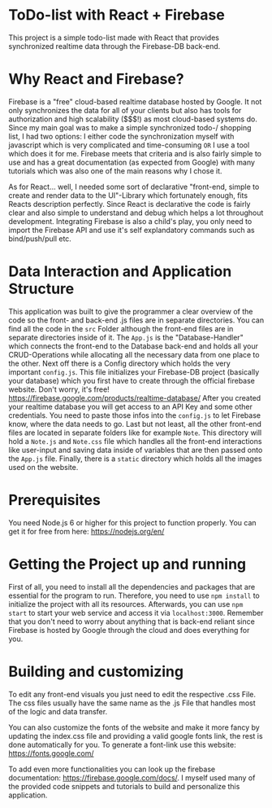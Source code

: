 # ToDo-list with React + Firebase
This project is a simple todo-list made with React that provides synchronized realtime data through the Firebase-DB back-end.

# Why React and Firebase?
Firebase is a "free" cloud-based realtime database hosted by Google. It not only synchronizes the data for all of your clients but also has tools for authorization and high scalability ($$$!) as most cloud-based systems do. Since my main goal was to make a simple synchronized todo-/ shopping list, I had two options: I either code the synchronization myself with javascript which is very complicated and time-consuming ```OR``` I use a tool which does it for me. Firebase meets that criteria and is also fairly simple to use and has a great documentation (as expected from Google) with many tutorials which was also one of the main reasons why I chose it.

As for React... well, I needed some sort of declarative "front-end, simple to create and render data to the UI"-Library which fortunately enough, fits Reacts description perfectly. Since React is declarative the code is fairly clear and also simple to understand and debug which helps a lot throughout development. Integrating Firebase is also a child's play, you only need to import the Firebase API and use it's self explandatory commands such as bind/push/pull etc. 

# Data Interaction and Application Structure
This application was built to give the programmer a clear overview of the code so the front- and back-end .js files are in separate directories. You can find all the code in the ```src``` Folder although the front-end files are in separate directories inside of it. The ```App.js``` is the "Database-Handler" which connects the front-end to the Database back-end and holds all your CRUD-Operations while allocating all the necessary data from one place to the other. Next off there is a Config directory which holds the very important ```config.js```. This file initializes your Firebase-DB project (basically your database) which you first have to create through the official firebase website. Don't worry, it's free! https://firebase.google.com/products/realtime-database/ After you created your realtime database you will get access to an API Key and some other credentials. You need to paste those infos into the ```config.js``` to let Firebase know, where the data needs to go. Last but not least, all the other front-end files are located in separate folders like for example ```Note```. This directory will hold a ```Note.js``` and ```Note.css``` file which handles all the front-end interactions like user-input and saving data inside of variables that are then passed onto the ```App.js``` file. Finally, there is a ```static``` directory which holds all the images used on the website.

# Prerequisites
You need Node.js 6 or higher for this project to function properly. You can get it for free from here: https://nodejs.org/en/

# Getting the Project up and running
First of all, you need to install all the dependencies and packages that are essential for the program to run. Therefore, you need to use  ```npm install``` to initialize the project with all its resources. Afterwards, you can use ```npm start``` to start your web service and access it via ```localhost:3000```. Remember that you don't need to worry about anything that is back-end reliant since Firebase is hosted by Google through the cloud and does everything for you.

# Building and customizing
To edit any front-end visuals you just need to edit the respective .css File. The css files usually have the same name as the .js File that handles most of the logic and data transfer.

You can also customize the fonts of the website and make it more fancy by updating the index.css file and providing a valid google fonts link, the rest is done automatically for you. To generate a font-link use this website: https://fonts.google.com/

To add even more functionalities you can look up the firebase documentation: https://firebase.google.com/docs/. I myself used many of the provided code snippets and tutorials to build and personalize this application.
